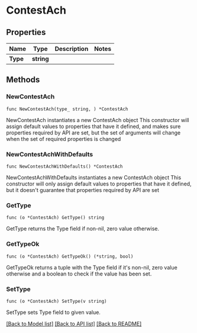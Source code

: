 # ContestAch

## Properties

Name | Type | Description | Notes
------------ | ------------- | ------------- | -------------
**Type** | **string** |  | 

## Methods

### NewContestAch

`func NewContestAch(type_ string, ) *ContestAch`

NewContestAch instantiates a new ContestAch object
This constructor will assign default values to properties that have it defined,
and makes sure properties required by API are set, but the set of arguments
will change when the set of required properties is changed

### NewContestAchWithDefaults

`func NewContestAchWithDefaults() *ContestAch`

NewContestAchWithDefaults instantiates a new ContestAch object
This constructor will only assign default values to properties that have it defined,
but it doesn't guarantee that properties required by API are set

### GetType

`func (o *ContestAch) GetType() string`

GetType returns the Type field if non-nil, zero value otherwise.

### GetTypeOk

`func (o *ContestAch) GetTypeOk() (*string, bool)`

GetTypeOk returns a tuple with the Type field if it's non-nil, zero value otherwise
and a boolean to check if the value has been set.

### SetType

`func (o *ContestAch) SetType(v string)`

SetType sets Type field to given value.



[[Back to Model list]](../README.md#documentation-for-models) [[Back to API list]](../README.md#documentation-for-api-endpoints) [[Back to README]](../README.md)


